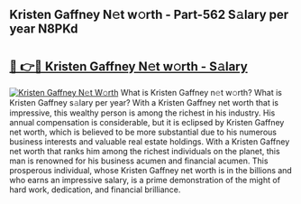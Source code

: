 ## Kristen Gaffney N𝚎t w𝚘rth - Part-562 S𝚊lary per year N8PKd

# <h2><a href="http://gc3r4b.nevu.top/?p=Kristen+Gaffney">🔗 👉🔴 Kristen Gaffney N𝚎t w𝚘rth - S𝚊lary</a></h2>

[![Kristen Gaffney N𝚎t W𝚘rth](https://i.imgur.com/Oavwk0R.jpeg)](http://gc3r4b.nevu.top/?p=Kristen+Gaffney)
What is Kristen Gaffney n𝚎t w𝚘rth? What is Kristen Gaffney s𝚊lary per year?
With a Kristen Gaffney net worth that is impressive, this wealthy person is among the richest in his industry. His annual compensation is considerable, but it is eclipsed by Kristen Gaffney net worth, which is believed to be more substantial due to his numerous business interests and valuable real estate holdings. With a Kristen Gaffney net worth that ranks him among the richest individuals on the planet, this man is renowned for his business acumen and financial acumen. This prosperous individual, whose Kristen Gaffney net worth is in the billions and who earns an impressive salary, is a prime demonstration of the might of hard work, dedication, and financial brilliance.
